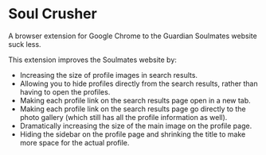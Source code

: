 # Soul Crusher

A browser extension for Google Chrome to the Guardian Soulmates website suck less.

This extension improves the Soulmates website by:

* Increasing the size of profile images in search results.
* Allowing you to hide profiles directly from the search results, rather than having to open the profiles.
* Making each profile link on the search results page open in a new tab.
* Making each profile link on the search results page go directly to the photo gallery (which still has all the profile information as well).
* Dramatically increasing the size of the main image on the profile page.
* Hiding the sidebar on the profile page and shrinking the title to make more space for the actual profile.
